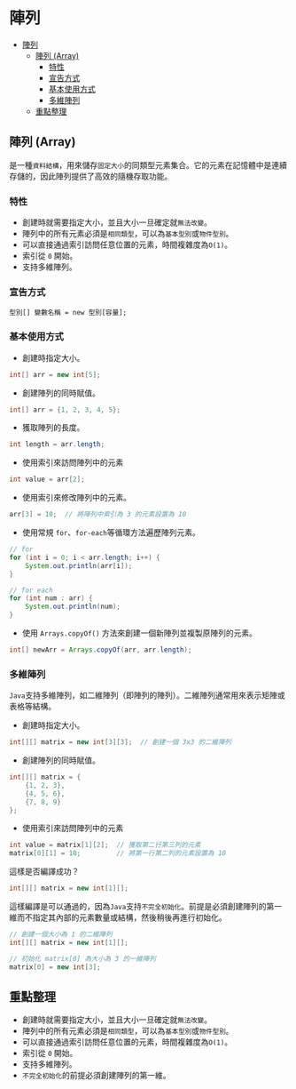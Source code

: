 # 陣列

<!-- TOC -->
* [陣列](#陣列)
  * [陣列 (Array)](#陣列-array)
    * [特性](#特性)
    * [宣告方式](#宣告方式)
    * [基本使用方式](#基本使用方式)
    * [多維陣列](#多維陣列)
  * [重點整理](#重點整理)
<!-- TOC -->

## 陣列 (Array)

是一種`資料結構`，用來儲存`固定大小`的同類型元素集合。它的元素在記憶體中是連續存儲的，因此陣列提供了高效的隨機存取功能。

### 特性

- 創建時就需要指定大小，並且大小一旦確定就`無法改變`。
- 陣列中的所有元素必須是`相同類型`，可以為`基本型別`或`物件型別`。
- 可以直接通過索引訪問任意位置的元素，時間複雜度為`O(1)`。
- 索引從 `0` 開始。
- 支持多維陣列。

### 宣告方式

```text
型別[] 變數名稱 = new 型別[容量];
```

### 基本使用方式

- 創建時指定大小。

```java
int[] arr = new int[5];
```

- 創建陣列的同時賦值。

```java
int[] arr = {1, 2, 3, 4, 5};
```

- 獲取陣列的長度。

```java
int length = arr.length;
```

- 使用索引來訪問陣列中的元素

```java
int value = arr[2];
```

- 使用索引來修改陣列中的元素。

```java
arr[3] = 10;  // 將陣列中索引為 3 的元素設置為 10
```

- 使用常規 `for`、`for-each`等循環方法遍歷陣列元素。

```java
// for
for (int i = 0; i < arr.length; i++) {
    System.out.println(arr[i]);
}

// for each
for (int num : arr) {
    System.out.println(num);
}
```

- 使用 `Arrays.copyOf()` 方法來創建一個新陣列並複製原陣列的元素。

```java
int[] newArr = Arrays.copyOf(arr, arr.length);
```

### 多維陣列

`Java`支持多維陣列，如二維陣列（即陣列的陣列）。二維陣列通常用來表示矩陣或表格等結構。

- 創建時指定大小。

```java
int[][] matrix = new int[3][3];  // 創建一個 3x3 的二維陣列
```

- 創建陣列的同時賦值。

```java
int[][] matrix = {
    {1, 2, 3},
    {4, 5, 6},
    {7, 8, 9}
};
```

- 使用索引來訪問陣列中的元素

```java
int value = matrix[1][2];  // 獲取第二行第三列的元素
matrix[0][1] = 10;         // 將第一行第二列的元素設置為 10
```

這樣是否編譯成功？

```java
int[][] matrix = new int[1][];
```

這樣編譯是可以通過的，因為`Java`支持`不完全初始化`。前提是必須創建陣列的第一維而不指定其內部的元素數量或結構，然後稍後再進行初始化。

```java
// 創建一個大小為 1 的二維陣列
int[][] matrix = new int[1][];

// 初始化 matrix[0] 為大小為 3 的一維陣列
matrix[0] = new int[3];
```

## 重點整理

- 創建時就需要指定大小，並且大小一旦確定就`無法改變`。
- 陣列中的所有元素必須是`相同類型`，可以為`基本型別`或`物件型別`。
- 可以直接通過索引訪問任意位置的元素，時間複雜度為`O(1)`。
- 索引從 `0` 開始。
- 支持多維陣列。
- `不完全初始化`的前提必須創建陣列的第一維。